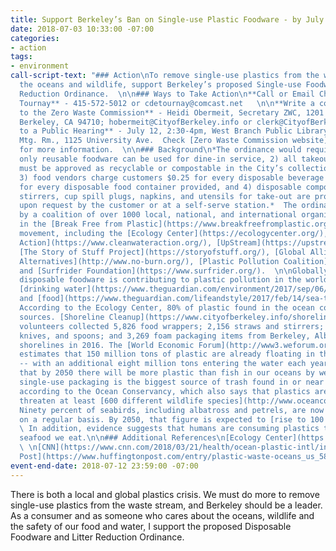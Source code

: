 ```yaml
---
title: Support Berkeley’s Ban on Single-use Plastic Foodware - by July 12
date: 2018-07-03 10:33:00 -07:00
categories:
- action
tags:
- environment
call-script-text: "### Action\nTo remove single-use plastics from the wastestream,
  the oceans and wildlife, support Berkeley’s proposed Single-use Foodware and Litter
  Reduction Ordinance.  \n\n### Ways to Take Action\n**Call or Email Christienne de
  Tournay** - 415-572-5012 or cdetournay@comcast.net   \n\n**Write a comment letter
  to the Zero Waste Commission** - Heidi Obermeit, Secretary ZWC, 1201 Second St.,
  Berkeley, CA 94710; hobermeit@CityofBerkeley.info or clerk@CityofBerkeley.info  \n\n**Come
  to a Public Hearing** - July 12, 2:30-4pm, West Branch Public Library Community
  Mtg. Rm., 1125 University Ave.  Check [Zero Waste Commission website](https://www.cityofberkeley.info/Clerk/Commissions/Commissions__Zero_Waste_Commission_Homepage.aspx)
  for more information.  \n\n### Background\n*The ordinance would require that 1)
  only reusable foodware can be used for dine-in service, 2) all takeout foodware
  must be approved as recyclable or compostable in the City’s collection programs,
  3) food vendors charge customers $0.25 for every disposable beverage cup and $0.25
  for every disposable food container provided, and 4) disposable compostable straws,
  stirrers, cup spill plugs, napkins, and utensils for take-out are provided only
  upon request by the customer or at a self-serve station.*  The ordinance is supported
  by a coalition of over 1000 local, national, and international organizations participating
  in the [Break Free from Plastic](https://www.breakfreefromplastic.org/) (BFFP) global
  movement, including the [Ecology Center](https://ecologycenter.org/), [Clean Water
  Action](https://www.cleanwateraction.org/), [UpStream](https://upstreampolicy.org/),
  [The Story of Stuff Project](https://storyofstuff.org/), [Global Alliance for Incinerator
  Alternatives](http://www.no-burn.org/), [Plastic Pollution Coalition](http://www.plasticpollutioncoalition.org/),
  and [Surfrider Foundation](https://www.surfrider.org/).  \n\nGlobally, single-use
  disposable foodware is contributing to plastic pollution in the world’s [oceans](https://www.nytimes.com/2018/03/22/climate/great-pacific-garbage-patch.html),
  [drinking water](https://www.theguardian.com/environment/2017/sep/06/plastic-fibres-found-tap-water-around-world-study-reveals),
  and [food](https://www.theguardian.com/lifeandstyle/2017/feb/14/sea-to-plate-plastic-got-into-fish).
  According to the Ecology Center, 80% of plastic found in the ocean comes from land-based
  sources. [Shoreline Cleanup](https://www.cityofberkeley.info/shorelinecleanup/)
  volunteers collected 5,826 food wrappers; 2,156 straws and stirrers; 1,577 forks,
  knives, and spoons; and 3,269 foam packaging items from Berkeley, Albany, and Emeryville
  shorelines in 2016. The [World Economic Forum](http://www3.weforum.org/docs/WEF_The_New_Plastics_Economy.pdf)
  estimates that 150 million tons of plastic are already floating in the world’s oceans
  -- with an additional eight million tons entering the water each year. It is [estimated](https://www.weforum.org/press/2016/01/more-plastic-than-fish-in-the-ocean-by-2050-report-offers-blueprint-for-change/)
  that by 2050 there will be more plastic than fish in our oceans by weight.  Worldwide,
  single-use packaging is the biggest source of trash found in or near bodies of water,
  according to the Ocean Conservancy, which also says that plastics are believed to
  threaten at least [600 different wildlife species](http://www.oceanconservancy.org/our-work/marine-debris/2015-data-release/2015-data-release-pdf.pdf).
  Ninety percent of seabirds, including albatross and petrels, are now eating plastics
  on a regular basis. By 2050, that figure is expected to [rise to 100 percent](http://news.nationalgeographic.com/2015/09/15092-plastic-seabirds-albatross-australia/).
  \ In addition, evidence suggests that humans are consuming plastics through the
  seafood we eat.\n\n### Additional References\n[Ecology Center](https://ecologycenter.org/blog/press-release-berkeley-legislation-aims-to-curb-use-of-disposable-foodware/)
  \ \n[CNN](https://www.cnn.com/2018/03/21/health/ocean-plastic-intl/index.html)  \n[Huffington
  Post](https://www.huffingtonpost.com/entry/plastic-waste-oceans_us_58fed37be4b0c46f0781d426)"
event-end-date: 2018-07-12 23:59:00 -07:00
---
```


There is both a local and global plastics crisis.  We must do more to remove single-use plastics from the waste stream, and Berkeley should be a leader.  As a consumer and as someone who cares about the oceans, wildlife and the safety of our food and water, I support the proposed Disposable Foodware and Litter Reduction Ordinance.